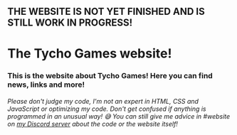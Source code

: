 ## THE WEBSITE IS NOT YET FINISHED AND IS STILL WORK IN PROGRESS!

# The Tycho Games website!
### This is the website about Tycho Games! Here you can find news, links and more!

###### Please don't judge my code, I'm not an expert in HTML, CSS and JavaScript or optimizing my code. Don't get confused if anything is programmed in an unusual way! 😅 You can still give me advice in _#website_ on [my Discord server](https://discord.gg/Ch8Y4RaABx) about the code or the website itself!
